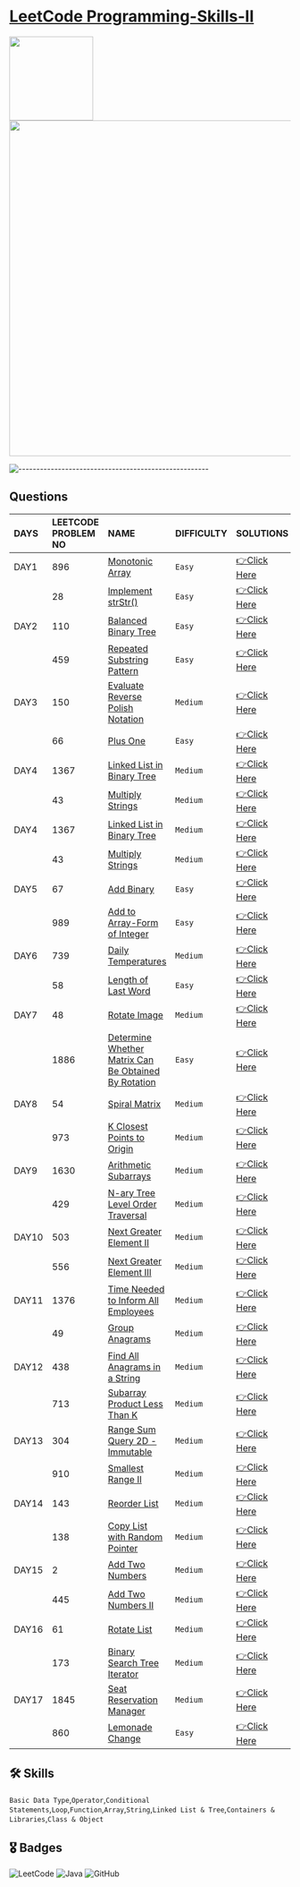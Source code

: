 # [LeetCode Programming-Skills-II](https://leetcode.com/study-plan/programming-skills/?progress=cd6gdx7)
<p float="left">
  <img src="https://assets.leetcode.com/study_plan/programming-skills/cover.png" width="150" />
  <img src="https://upload.wikimedia.org/wikipedia/commons/0/0a/LeetCode_Logo_black_with_text.svg" width="600" /> 
</p>

![-----------------------------------------------------](https://raw.githubusercontent.com/andreasbm/readme/master/assets/lines/rainbow.png)

## Questions

| DAYS  | LEETCODE PROBLEM NO |  NAME                         |  DIFFICULTY  |   SOLUTIONS                                                    |
| :-----| :------------------ | :---------------------------- | :----------- |  :------------------------------------------------------------ |
| DAY1 | 896 | [Monotonic Array](https://leetcode.com/problems/monotonic-array/) | `Easy` | [👉Click Here](https://github.com/dhrupad17/Programming-Skills-II/blob/main/DAY1P1.md) |
|  | 28 | [Implement strStr()](https://leetcode.com/problems/implement-strstr/) | `Easy` | [👉Click Here](https://github.com/dhrupad17/Programming-Skills-II/blob/main/DAY1P2.md) |
| DAY2 | 110 | [Balanced Binary Tree](https://leetcode.com/problems/balanced-binary-tree/) | `Easy` | [👉Click Here](https://github.com/dhrupad17/Programming-Skills-II/blob/main/DAY2P1.md) |
|  | 459 | [Repeated Substring Pattern](https://leetcode.com/problems/repeated-substring-pattern/) | `Easy` | [👉Click Here](https://github.com/dhrupad17/Programming-Skills-II/blob/main/DAY2P2.md) |
| DAY3 | 150 | [Evaluate Reverse Polish Notation](https://leetcode.com/problems/evaluate-reverse-polish-notation/) | `Medium` | [👉Click Here](https://github.com/dhrupad17/Programming-Skills-II/blob/main/DAY3P1.md) |
|  | 66 | [Plus One](https://leetcode.com/problems/plus-one/) | `Easy` | [👉Click Here](https://github.com/dhrupad17/Programming-Skills-II/blob/main/DAY3P2.md) |
| DAY4 | 1367 | [Linked List in Binary Tree](https://leetcode.com/problems/linked-list-in-binary-tree/) | `Medium` | [👉Click Here](https://github.com/dhrupad17/Programming-Skills-II/blob/main/DAY4P1.md) |
|  | 43 | [Multiply Strings](https://leetcode.com/problems/multiply-strings/) | `Medium` | [👉Click Here](https://github.com/dhrupad17/Programming-Skills-II/blob/main/DAY4P2.md) |
|  DAY4 | 1367 | [Linked List in Binary Tree](https://leetcode.com/problems/linked-list-in-binary-tree/) | `Medium` | [👉Click Here](https://github.com/dhrupad17/Programming-Skills-II/blob/main/DAY4P1.md) |
|  | 43 | [Multiply Strings](https://leetcode.com/problems/multiply-strings/) | `Medium` | [👉Click Here](https://github.com/dhrupad17/Programming-Skills-II/blob/main/DAY4P2.md) |
| DAY5 | 67 | [Add Binary](https://leetcode.com/problems/add-binary/) | `Easy` | [👉Click Here](https://github.com/dhrupad17/Programming-Skills-II/blob/main/DAY5P1.md) |
|  | 989 | [Add to Array-Form of Integer](https://leetcode.com/problems/add-to-array-form-of-integer/) | `Easy` | [👉Click Here](https://github.com/dhrupad17/Programming-Skills-II/blob/main/DAY5P2.md) |
| DAY6 | 739 | [Daily Temperatures](https://leetcode.com/problems/daily-temperatures/) | `Medium` | [👉Click Here](https://github.com/dhrupad17/Programming-Skills-II/blob/main/DAY6P1.md) |
|  | 58 | [Length of Last Word](https://leetcode.com/problems/length-of-last-word/) | `Easy` | [👉Click Here](https://github.com/dhrupad17/Programming-Skills-II/blob/main/DAY6P2.md) |
| DAY7 | 48 | [Rotate Image](https://leetcode.com/problems/rotate-image/) | `Medium` | [👉Click Here](https://github.com/dhrupad17/Programming-Skills-II/blob/main/DAY7P1.md) |
|  | 1886 | [Determine Whether Matrix Can Be Obtained By Rotation](https://leetcode.com/problems/determine-whether-matrix-can-be-obtained-by-rotation/) | `Easy` | [👉Click Here](https://github.com/dhrupad17/Programming-Skills-II/blob/main/DAY7P2.md) |
| DAY8 | 54 | [Spiral Matrix](https://leetcode.com/problems/spiral-matrix/) | `Medium` | [👉Click Here](https://github.com/dhrupad17/Programming-Skills-II/blob/main/DAY8P1.md) |
|  | 973 | [K Closest Points to Origin](https://leetcode.com/problems/k-closest-points-to-origin/) | `Medium` | [👉Click Here](https://github.com/dhrupad17/Programming-Skills-II/blob/main/DAY8P2.md) |
| DAY9 | 1630 | [Arithmetic Subarrays](https://leetcode.com/problems/arithmetic-subarrays/) | `Medium` | [👉Click Here](https://github.com/dhrupad17/Programming-Skills-II/blob/main/DAY9P1.md) |
|  | 429 | [N-ary Tree Level Order Traversal](https://leetcode.com/problems/n-ary-tree-level-order-traversal/) | `Medium` | [👉Click Here](https://github.com/dhrupad17/Programming-Skills-II/blob/main/DAY9P2.md) |
| DAY10 | 503 | [Next Greater Element II](https://leetcode.com/problems/next-greater-element-ii/) | `Medium` | [👉Click Here](https://github.com/dhrupad17/Programming-Skills-II/blob/main/DAY10P1.md) |
|  | 556 | [Next Greater Element III](https://leetcode.com/problems/next-greater-element-iii/) | `Medium` | [👉Click Here](https://github.com/dhrupad17/Programming-Skills-II/blob/main/DAY10P2.md) |
| DAY11 | 1376 | [Time Needed to Inform All Employees](https://leetcode.com/problems/time-needed-to-inform-all-employees/) | `Medium` | [👉Click Here](https://github.com/dhrupad17/Programming-Skills-II/blob/main/DAY11P1.md) |
|  | 49 | [Group Anagrams](https://leetcode.com/problems/group-anagrams/) | `Medium` | [👉Click Here](https://github.com/dhrupad17/Programming-Skills-II/blob/main/DAY11P2.md) |
| DAY12 | 438 | [Find All Anagrams in a String](https://leetcode.com/problems/find-all-anagrams-in-a-string/) | `Medium` | [👉Click Here](https://github.com/dhrupad17/Programming-Skills-II/blob/main/DAY12P1.md) |
|  | 713 | [Subarray Product Less Than K](https://leetcode.com/problems/subarray-product-less-than-k/) | `Medium` | [👉Click Here](https://github.com/dhrupad17/Programming-Skills-II/blob/main/DAY12P2.md) |
| DAY13 | 304 | [Range Sum Query 2D - Immutable](https://leetcode.com/problems/range-sum-query-2d-immutable/) | `Medium` | [👉Click Here](https://github.com/dhrupad17/Programming-Skills-II/blob/main/DAY13P1.md) |
|  | 910 | [Smallest Range II](https://leetcode.com/problems/smallest-range-ii/) | `Medium` | [👉Click Here](https://github.com/dhrupad17/Programming-Skills-II/blob/main/DAY13P2.md) |
| DAY14 | 143 | [Reorder List](https://leetcode.com/problems/reorder-list/) | `Medium` | [👉Click Here](https://github.com/dhrupad17/Programming-Skills-II/blob/main/DAY14P1.md) |
|  | 138 | [Copy List with Random Pointer](https://leetcode.com/problems/copy-list-with-random-pointer/) | `Medium` | [👉Click Here](https://github.com/dhrupad17/Programming-Skills-II/blob/main/DAY14P2.md) |
| DAY15 | 2 | [Add Two Numbers](https://leetcode.com/problems/add-two-numbers/) | `Medium` | [👉Click Here](https://github.com/dhrupad17/Programming-Skills-II/blob/main/DAY15P1.md) |
|  | 445 | [Add Two Numbers II](https://leetcode.com/problems/add-two-numbers-ii/) | `Medium` | [👉Click Here](https://github.com/dhrupad17/Programming-Skills-II/blob/main/DAY15P2.md) |
| DAY16 | 61 | [Rotate List](https://leetcode.com/problems/rotate-list/) | `Medium` | [👉Click Here](https://github.com/dhrupad17/Programming-Skills-II/blob/main/DAY16P1.md) |
|  | 173 | [Binary Search Tree Iterator](https://leetcode.com/problems/binary-search-tree-iterator/) | `Medium` | [👉Click Here](https://github.com/dhrupad17/Programming-Skills-II/blob/main/DAY16P2.md) |
| DAY17 | 1845 | [Seat Reservation Manager](https://leetcode.com/problems/seat-reservation-manager/) | `Medium` | [👉Click Here](https://github.com/dhrupad17/Programming-Skills-II/blob/main/DAY17P1.md) |
|  | 860 | [Lemonade Change](https://leetcode.com/problems/lemonade-change/) | `Easy` | [👉Click Here](https://github.com/dhrupad17/Programming-Skills-II/blob/main/DAY17P2.md) |

## 🛠 Skills
`Basic Data Type`,`Operator`,`Conditional Statements`,`Loop`,`Function`,`Array`,`String`,`Linked List & Tree`,`Containers & Libraries`,`Class & Object`

## 🎖️ Badges
![LeetCode](https://img.shields.io/badge/LeetCode-000000?style=for-the-badge&logo=LeetCode&logoColor=#d16c06)
![Java](https://img.shields.io/badge/Java-ED8B00?style=for-the-badge&logo=java&logoColor=white)
![GitHub](https://img.shields.io/badge/github-%23121011.svg?style=for-the-badge&logo=github&logoColor=white)
